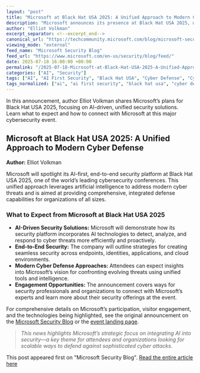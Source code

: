 ```yaml
---
layout: "post"
title: "Microsoft at Black Hat USA 2025: A Unified Approach to Modern Cyber Defense"
description: "Microsoft announces its presence at Black Hat USA 2025, where it will highlight its AI-first, end-to-end security platform. The announcement covers how to engage with Microsoft at the event and outlines the company’s approach to unified cyber defense."
author: "Elliot Volkman"
excerpt_separator: <!--excerpt_end-->
canonical_url: "https://techcommunity.microsoft.com/blog/microsoft-security-blog/%E2%80%8B%E2%80%8Bmicrosoft-at-black-hat-usa-2025-a-unified-approach-to-modern-cyber-defense%E2%80%8B%E2%80%8B/4434292"
viewing_mode: "external"
feed_name: "Microsoft Security Blog"
feed_url: "https://www.microsoft.com/en-us/security/blog/feed/"
date: 2025-07-18 16:00:00 +00:00
permalink: "/2025-07-18-Microsoft-at-Black-Hat-USA-2025-A-Unified-Approach-to-Modern-Cyber-Defense.html"
categories: ["AI", "Security"]
tags: ["AI", "AI First Security", "Black Hat USA", "Cyber Defense", "Cybersecurity", "End To End Security", "Microsoft Security", "Modern Cyber Threats", "News", "Security", "Security Event", "Security Platform", "Threat Intelligence"]
tags_normalized: ["ai", "ai first security", "black hat usa", "cyber defense", "cybersecurity", "end to end security", "microsoft security", "modern cyber threats", "news", "security", "security event", "security platform", "threat intelligence"]
---
```


In this announcement, author Elliot Volkman shares Microsoft’s plans for Black Hat USA 2025, focusing on AI-driven, unified security solutions. Learn what to expect and how to connect with Microsoft at this major cybersecurity event.<!--excerpt_end-->

## Microsoft at Black Hat USA 2025: A Unified Approach to Modern Cyber Defense

**Author:** Elliot Volkman

Microsoft will spotlight its AI-first, end-to-end security platform at Black Hat USA 2025, one of the world’s leading cybersecurity conferences. This unified approach leverages artificial intelligence to address modern cyber threats and is aimed at providing comprehensive, integrated defense capabilities for organizations of all sizes.

### What to Expect from Microsoft at Black Hat USA 2025

- **AI-Driven Security Solutions:** Microsoft will demonstrate how its security platform incorporates AI technologies to detect, analyze, and respond to cyber threats more efficiently and proactively.
- **End-to-End Security:** The company will outline strategies for creating seamless security across endpoints, identities, applications, and cloud environments.
- **Modern Cyber Defense Approaches:** Attendees can expect insights into Microsoft’s vision for confronting evolving threats using unified tools and intelligence.
- **Engagement Opportunities:** The announcement covers ways for security professionals and organizations to connect with Microsoft’s experts and learn more about their security offerings at the event.

For comprehensive details on Microsoft’s participation, visitor engagement, and the technologies being highlighted, see the original announcement on the [Microsoft Security Blog](https://www.microsoft.com/en-us/security/blog) or the [event landing page](https://techcommunity.microsoft.com/blog/microsoft-security-blog/%E2%80%8B%E2%80%8Bmicrosoft-at-black-hat-usa-2025-a-unified-approach-to-modern-cyber-defense%E2%80%8B%E2%80%8B/4434292).

> *This news highlights Microsoft’s strategic focus on integrating AI into security—a key theme for attendees and organizations looking for scalable ways to defend against sophisticated cyber attacks.*

This post appeared first on "Microsoft Security Blog". [Read the entire article here](https://techcommunity.microsoft.com/blog/microsoft-security-blog/%E2%80%8B%E2%80%8Bmicrosoft-at-black-hat-usa-2025-a-unified-approach-to-modern-cyber-defense%E2%80%8B%E2%80%8B/4434292)

